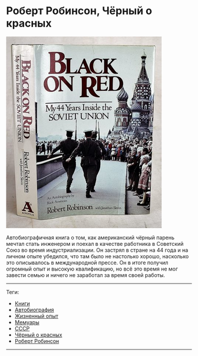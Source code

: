 # Роберт Робинсон, Чёрный о красных

![cover](Роберт%20Робинсон%20-%20Чёрный%20о%20красных.jpg)

Автобиографичная книга о том, как американский чёрный парень мечтал стать
инженером и поехал в качестве работника в Советский Союз во время
индустриализации. Он застрял в стране на 44 года и на личном опыте убедился,
что там было не настолько хорошо, насколько это описывалось в международной
прессе. Он в итоге получил огромный опыт и высокую квалификацию, но всё это
время не мог завести семью и ничего не заработал за время своей работы.

---

Теги:

- [Книги](../../_tags/книги.md)
- [Автобиография](../../_tags/автобиография.md)
- [Жизненный опыт](../../_tags/жизненный%20опыт.md)
- [Мемуары](../../_tags/мемуары.md)
- [СССР](../../_tags/ссср.md)
- [Чёрный о красных](../../_tags/чёрный%20о%20красных.md)
- [Роберт Робинсон](../../_tags/роберт%20робинсон.md)

---


